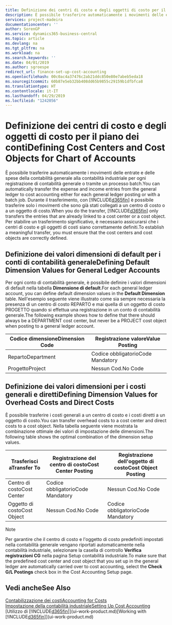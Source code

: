 ```yaml
---
title: Definizione dei centri di costo e degli oggetti di costo per il piano dei conti | Microsoft Docs
description: È possibile trasferire automaticamente i movimenti delle entrate e delle spese della contabilità generale alla contabilità industriale per ogni registrazione di contabilità generale o tramite un processo batch. Durante il trasferimento, il sistema trasferisce solo i movimenti che sono già stati collegati a un centro di costo o a un oggetto di costo. Per stabilire un trasferimento significativo, è necessario assicurarsi che i centri di costo e gli oggetti di costi siano correttamente definiti.
services: project-madeira
documentationcenter: ''
author: SorenGP
ms.service: dynamics365-business-central
ms.topic: article
ms.devlang: na
ms.tgt_pltfrm: na
ms.workload: na
ms.search.keywords: ''
ms.date: 04/01/2019
ms.author: sgroespe
redirect_url: finance-set-up-cost-accounting
ms.openlocfilehash: 00c0ac4a37476c2ab21ddc850e80e7abeb5eda18
ms.sourcegitcommit: 60b87e5eb32bb408dd65b9855c29159b1dfbfca8
ms.translationtype: HT
ms.contentlocale: it-IT
ms.lasthandoff: 04/29/2019
ms.locfileid: "1242056"
---
```

# <a name="defining-cost-centers-and-cost-objects-for-chart-of-accounts"></a><span data-ttu-id="ec3f3-105">Definizione dei centri di costo e degli oggetti di costo per il piano dei conti</span><span class="sxs-lookup"><span data-stu-id="ec3f3-105">Defining Cost Centers and Cost Objects for Chart of Accounts</span></span>
<span data-ttu-id="ec3f3-106">È possibile trasferire automaticamente i movimenti delle entrate e delle spese della contabilità generale alla contabilità industriale per ogni registrazione di contabilità generale o tramite un processo batch.</span><span class="sxs-lookup"><span data-stu-id="ec3f3-106">You can automatically transfer the expense and income entries from the general ledger to cost accounting either for each general ledger posting or with a batch job.</span></span> <span data-ttu-id="ec3f3-107">Durante il trasferimento, con [!INCLUDE[d365fin](includes/d365fin_md.md)] è possibile trasferire solo i movimenti che sono già stati collegati a un centro di costo o a un oggetto di costo.</span><span class="sxs-lookup"><span data-stu-id="ec3f3-107">When you do the transfer, [!INCLUDE[d365fin](includes/d365fin_md.md)] only transfers the entries that are already linked to a cost center or a cost object.</span></span> <span data-ttu-id="ec3f3-108">Per stabilire un trasferimento significativo, è necessario assicurarsi che i centri di costo e gli oggetti di costi siano correttamente definiti.</span><span class="sxs-lookup"><span data-stu-id="ec3f3-108">To establish a meaningful transfer, you must ensure that the cost centers and cost objects are correctly defined.</span></span>  

## <a name="defining-default-dimension-values-for-general-ledger-accounts"></a><span data-ttu-id="ec3f3-109">Definizione dei valori dimensioni di default per i conti di contabilità generale</span><span class="sxs-lookup"><span data-stu-id="ec3f3-109">Defining Default Dimension Values for General Ledger Accounts</span></span>  
<span data-ttu-id="ec3f3-110">Per ogni conto di contabilità generale, è possibile definire i valori dimensioni di default nella tabella **Dimensione di default**.</span><span class="sxs-lookup"><span data-stu-id="ec3f3-110">For each general ledger account, you can define default dimension values in the **Default Dimension** table.</span></span> <span data-ttu-id="ec3f3-111">Nell'esempio seguente viene illustrato come sia sempre necessaria la presenza di un centro di costo REPARTO e mai quella di un oggetto di costo PROGETTO quando si effettua una registrazione in un conto di contabilità generale.</span><span class="sxs-lookup"><span data-stu-id="ec3f3-111">The following example shows how to define that there should always be a DEPARTMENT cost center, but never be a PROJECT cost object when posting to a general ledger account.</span></span>  

|<span data-ttu-id="ec3f3-112">**Codice dimensione**</span><span class="sxs-lookup"><span data-stu-id="ec3f3-112">**Dimension Code**</span></span>|<span data-ttu-id="ec3f3-113">**Registrazione valore**</span><span class="sxs-lookup"><span data-stu-id="ec3f3-113">**Value Posting**</span></span>|  
|------------------------------------------|-----------------------------------------|  
|<span data-ttu-id="ec3f3-114">Reparto</span><span class="sxs-lookup"><span data-stu-id="ec3f3-114">Department</span></span>|<span data-ttu-id="ec3f3-115">Codice obbligatorio</span><span class="sxs-lookup"><span data-stu-id="ec3f3-115">Code Mandatory</span></span>|  
|<span data-ttu-id="ec3f3-116">Progetto</span><span class="sxs-lookup"><span data-stu-id="ec3f3-116">Project</span></span>|<span data-ttu-id="ec3f3-117">Nessun Cod.</span><span class="sxs-lookup"><span data-stu-id="ec3f3-117">No Code</span></span>|  

## <a name="defining-dimension-values-for-overhead-costs-and-direct-costs"></a><span data-ttu-id="ec3f3-118">Definizione dei valori dimensioni per i costi generali e diretti</span><span class="sxs-lookup"><span data-stu-id="ec3f3-118">Defining Dimension Values for Overhead Costs and Direct Costs</span></span>  
 <span data-ttu-id="ec3f3-119">È possibile trasferire i costi generali a un centro di costo e i costi diretti a un oggetto di costo.</span><span class="sxs-lookup"><span data-stu-id="ec3f3-119">You can transfer overhead costs to a cost center and direct costs to a cost object.</span></span> <span data-ttu-id="ec3f3-120">Nella tabella seguente viene mostrata la combinazione ottimale dei valori di impostazione delle dimensioni.</span><span class="sxs-lookup"><span data-stu-id="ec3f3-120">The following table shows the optimal combination of the dimension setup values.</span></span>  

|<span data-ttu-id="ec3f3-121">Trasferisci a</span><span class="sxs-lookup"><span data-stu-id="ec3f3-121">Transfer To</span></span>|<span data-ttu-id="ec3f3-122">Registrazione del centro di costo</span><span class="sxs-lookup"><span data-stu-id="ec3f3-122">Cost Center Posting</span></span>|<span data-ttu-id="ec3f3-123">Registrazione dell'oggetto di costo</span><span class="sxs-lookup"><span data-stu-id="ec3f3-123">Cost Object Posting</span></span>|  
|-----------------|-------------------------|-------------------------|  
|<span data-ttu-id="ec3f3-124">Centro di costo</span><span class="sxs-lookup"><span data-stu-id="ec3f3-124">Cost Center</span></span>|<span data-ttu-id="ec3f3-125">Codice obbligatorio</span><span class="sxs-lookup"><span data-stu-id="ec3f3-125">Code Mandatory</span></span>|<span data-ttu-id="ec3f3-126">Nessun Cod.</span><span class="sxs-lookup"><span data-stu-id="ec3f3-126">No Code</span></span>|  
|<span data-ttu-id="ec3f3-127">Oggetto di costo</span><span class="sxs-lookup"><span data-stu-id="ec3f3-127">Cost Object</span></span>|<span data-ttu-id="ec3f3-128">Nessun Cod.</span><span class="sxs-lookup"><span data-stu-id="ec3f3-128">No Code</span></span>|<span data-ttu-id="ec3f3-129">Codice obbligatorio</span><span class="sxs-lookup"><span data-stu-id="ec3f3-129">Code Mandatory</span></span>|  

> [!NOTE]  
>  <span data-ttu-id="ec3f3-130">Per garantire che il centro di costo e l'oggetto di costo predefiniti impostati nella contabilità generale vengano riportati automaticamente nella contabilità industriale, selezionare la casella di controllo **Verifica registrazioni CG** nella pagina Setup contabilità industriale.</span><span class="sxs-lookup"><span data-stu-id="ec3f3-130">To make sure that the predefined cost center and cost object that you set up in the general ledger are automatically carried over to cost accounting, select the **Check G/L Postings** check box in the Cost Accounting Setup page.</span></span>  

## <a name="see-also"></a><span data-ttu-id="ec3f3-131">Vedi anche</span><span class="sxs-lookup"><span data-stu-id="ec3f3-131">See Also</span></span>  
[<span data-ttu-id="ec3f3-132">Contabilizzazione dei costi</span><span class="sxs-lookup"><span data-stu-id="ec3f3-132">Accounting for Costs</span></span>](finance-manage-cost-accounting.md)  
[<span data-ttu-id="ec3f3-133">Impostazione della contabilità industriale</span><span class="sxs-lookup"><span data-stu-id="ec3f3-133">Setting Up Cost Accounting</span></span>](finance-set-up-cost-accounting.md)  
<span data-ttu-id="ec3f3-134">[Utilizzo di [!INCLUDE[d365fin](includes/d365fin_md.md)]](ui-work-product.md)</span><span class="sxs-lookup"><span data-stu-id="ec3f3-134">[Working with [!INCLUDE[d365fin](includes/d365fin_md.md)]](ui-work-product.md)</span></span>
